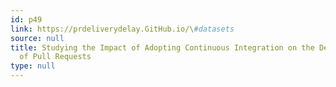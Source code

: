 ```yaml
---
id: p49
link: https://prdeliverydelay.GitHub.io/\#datasets
source: null
title: Studying the Impact of Adopting Continuous Integration on the Delivery Time
  of Pull Requests
type: null
---
```

